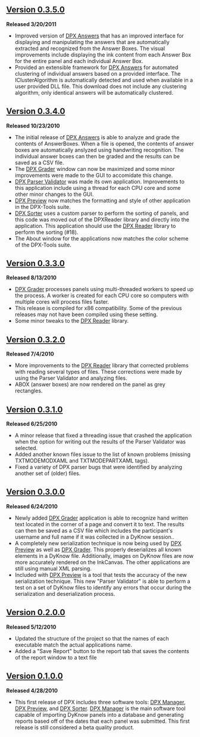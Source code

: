 ## [Version 0.3.5.0](http://dyknow-panel-extractor.googlecode.com/files/DPX-Tools%200.3.5.0.msi) ##
**Released 3/20/2011**
  * Improved version of [DPX Answers](DPXAnswers.md) that has an improved interface for displaying and manipulating the answers that are automatically extracted and recognized from the Answer Boxes.  The visual improvements include displaying the ink content from each Answer Box for the entire panel and each individual Answer Box.
  * Provided an extensible framework for [DPX Answers](DPXAnswers.md) for automated clustering of individual answers based on a provided interface.  The IClusterAlgorithm is automatically detected and used when available in a user provided DLL file.  This download does not include any clustering algorithm, only identical answers will be automatically clustered.

## [Version 0.3.4.0](http://dyknow-panel-extractor.googlecode.com/files/DPX-Tools%200.3.4.0.msi) ##
**Released 10/23/2010**
  * The initial release of [DPX Answers](DPXAnswers.md) is able to analyze and grade the contents of AnswerBoxes.  When a file is opened, the contents of answer boxes are automatically anslyzed using handwriting recognition.  The individual answer boxes can then be graded and the results can be saved as a CSV file.
  * The [DPX Grader](DPXGrader.md) window can now be maximized and some minor improvements were made to the GUI to accomidate this change.
  * [DPX Parser Validator](DPXParserValidator.md) was made its own application.  Improvements to this application include using a thread for each CPU core and some other minor changes to the GUI.
  * [DPX Preview](DPXPreview.md) now matches the formatting and style of other application in the DPX-Tools suite.
  * [DPX Sorter](DPXSorter.md) uses a custom parser to perform the sorting of panels, and this code was moved out of the DPXReader library and directly into the application.  This application should use the [DPX Reader](DPXReader.md) library to perform the sorting (#18).
  * The About window for the applications now matches the color scheme of the DPX-Tools suite.

## [Version 0.3.3.0](http://dyknow-panel-extractor.googlecode.com/files/DPX-Tools%200.3.3.0.msi) ##
**Released 8/13/2010**
  * [DPX Grader](DPXGrader.md) processes panels using multi-threaded workers to speed up the process.  A worker is created for each CPU core so computers with multiple cores will process files faster.
  * This release is compiled for x86 compatibility.  Some of the previous releases may not have been compiled using these setting.
  * Some minor tweaks to the [DPX Reader](DPXReader.md) library.

## [Version 0.3.2.0](http://dyknow-panel-extractor.googlecode.com/files/DPX-Tools%200.3.2.0.msi) ##
**Released 7/4/2010**
  * More improvements to the [DPX Reader](DPXReader.md) library that corrected problems with reading several types of files.  These corrections were made by using the Parser Validator and analyzing files.
  * ABOX (answer boxes) are now rendered on the panel as grey rectangles.

## [Version 0.3.1.0](http://dyknow-panel-extractor.googlecode.com/files/DPX-Tools%200.3.1.0.msi) ##
**Released 6/25/2010**
  * A minor release that fixed a threading issue that crashed the application when the option for writing out the results of the Parser Validator was selected.
  * Added another known files issue to the list of known problems (missing TXTMODEMODXAML and TXTMODEPARTXAML tags).
  * Fixed a variety of DPX parser bugs that were identified by analyzing another set of (older) files.

## [Version 0.3.0.0](http://dyknow-panel-extractor.googlecode.com/files/DPX-Tools%200.3.0.0.msi) ##
**Released 6/24/2010**
  * Newly added [DPX Grader](DPXGrader.md) application is able to recognize hand written text located in the corner of a page and convert it to text.  The results can then be saved as a CSV file which includes the participant's username and full name if it was collected in a DyKnow session..
  * A completely new serialization technique is now being used by [DPX Preview](DPXPreview.md) as well as [DPX Grader](DPXGrader.md).  This properly deserializes all known elements in a DyKnow file.  Additionally, images on DyKnow files are now more accurately rendered on the InkCanvas.  The other applications are still using manual XML parsing.
  * Included with [DPX Preview](DPXPreview.md) is a tool that tests the accuracy of the new serialization technique.  This new "Parser Validator" is able to perform a test on a set of DyKnow files to identify any errors that occur during the serialization and deserialization process.

## [Version 0.2.0.0](http://dyknow-panel-extractor.googlecode.com/files/DPX-Tools%200.2.0.0.msi) ##
**Released 5/12/2010**

  * Updated the structure of the project so that the names of each executable match the actual applications name.
  * Added a "Save Report" button to the report tab that saves the contents of the report window to a text file


## [Version 0.1.0.0](http://dyknow-panel-extractor.googlecode.com/files/DPX-Tools%200.1.0.0.msi) ##
**Released 4/28/2010**

  * This first release of DPX includes three software tools: [DPX Manager](DPXManager.md), [DPX Preview](DPXPreview.md), and [DPX Sorter](DPXSorter.md).  [DPX Manager](DPXManager.md) is the main software tool capable of importing DyKnow panels into a database and generating reports based off of the dates that each panel was submitted.  This first release is still considered a beta quality product.